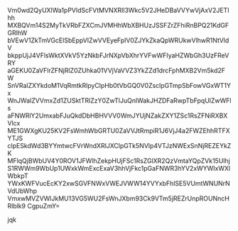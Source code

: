 Vm0wd2QyUXlWa1pPVldScFVtMVNXRll3Wkc5V2JHeDBaVVYwVjAxV2JETlhh
MXBQVm14S2MyTkVRbFZXCmJVMHhWbXBHUzJSSFZrZFhiRnBPQ21KdGFGRlhW
bVEwV1ZkTmVGcElSbEppVlZwVVEyeFplV0ZJYkZkaQpWRUkwVlhwR1NtVldV
bkppUjJ4VFlsWktXVkV5YzNkbFJrNXpVbXhrYVFwWFIyaHZWbGh3UzFReVRY
aGEKU0ZaVFlrZFNjRlZ0ZUhka01VVjVaVVZ3YkZZd1drcFphMXB2Vm5kd2FW
SnVRalZXYkdoM1VqRmtkRlpyClpHb0tVbGQ0V0ZsclpGTmpSbFowVGxWT1Yx
WnJWalZVVmxZd1ZUSktTRlZzY0ZwTlJuQnlWakJHZDFaRwpTbFpqUlZwWFls
aFNWRlY2UmxabFJuQkdDbHBHVVV0WmJYUjNZakZXY1ZSc1RsZFNiRXBXVlcx
ME1GWXgKU25KV2FsWmhWbGRTU0ZaVVJtRmpiR1J6VjJ4a2FWZEhhRTFXYTJS
clpESkdWd3BYYmtwcFVrWndXRlJXClpGTk5NVlp4VTJzNWExSnNjREZEYkZK
MFlqQjBWbUV4Y0ROV1JFWlhZekpHUjFSc1RsZGlXR2QzVmtaYQpZVk15Ulhj
S1RWWm9WbUp1UWxkWmExcExaV3hhVjFkc1pGaFNWR3hYV2xWYWIxWXlWbkpT
YWxKWFVucEcKY2xwSGVFNWxVWEJVWW14YVYxbFhlSE5VUmtWNUNrNVdUbWhp
VmxwMVZVWlJkMU13VG5WU2FsWnJXbm93Ck9VTm5jREZrUnpROUNncHRlblk9
CgpuZmY=

jqk